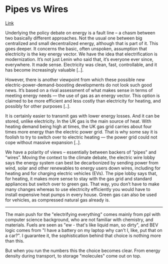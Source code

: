 # Pipes vs Wires

[Link](https://physicsworld.com/a/rethinking-power-pipes-versus-wires/)

Underlying the policy debate on energy is a fault line – a chasm
between two basically different approaches. Not the usual one between
big centralized and small decentralized energy, although that is part
of it. This goes deeper. It concerns the basic, often unspoken,
assumption that electricity is the key energy vector. We have the idea
that electrification is modernization. It’s not just Lenin who said
that, it’s everyone ever since, everywhere. It made sense. Electricity
was clean, fast, controllable, and it has become increasingly valuable
[..].

However, there is another viewpoint from which these possible new
electric-power-demand-boosting developments do not look such good
news. It’s based on a rival assessment of what makes sense in terms of
meeting energy needs — the use of gas as an energy vector. This option
is claimed to be more efficient and less costly than electricity for
heating, and possibly for other purposes [..].

It is certainly easier to transmit gas with lower energy losses. And
it can be stored, unlike electricity. In the UK gas is the main source
of heat. With heating demand being high at times, the UK gas grid
carries about four times more energy than the electric power
grid. That is why some say it is foolish to try to switch over to
electric heating — the power grid could not cope without massive
expansion [..].

We have a polarity of views – essentially between backers of “pipes”
and “wires”. Moving the context to the climate debate, the electric
wire lobby says the energy system can best be decarbonized by sending
power from wind, solar and other renewables to energy users down
wires, including for heating and for charging electric vehicles
(EVs). The pipe lobby says that, for heating, it makes more sense to
stay with the gas grid and standard appliances but switch over to
green gas. That way, you don’t have to make many changes whereas to
use electricity efficiently you would have to install expensive heat
pumps in every house. Green gas can also be used for vehicles, as
compressed natural gas already is. 

-----

The main push for the "electrifying everything" comes mainly from ppl
with computer science background, who are not familiar with chemistry,
and materials. Fuels are seen as "ew - that's like liquid man, so
dirty", and BEV logic comes from "I have a battery on my laptop why
can't I, like, put that on a car?". I guarantee it, the sophistication
behind that choice is nothing more than this.

But when you run the numbers this the choice becomes clear. From
energy density during transport, to storage "molecules" come out on
top. 



